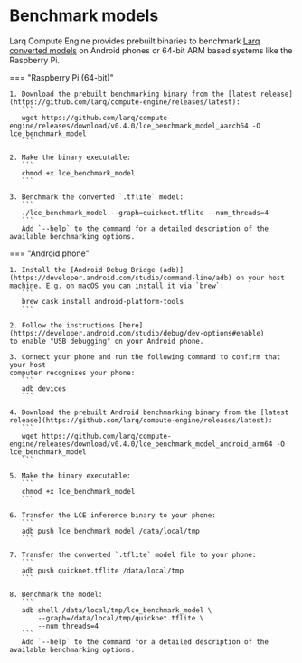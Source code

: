 # Benchmark models

Larq Compute Engine provides prebuilt binaries to benchmark [Larq converted models](/compute-engine/api/converter/) on Android phones or 64-bit ARM based systems like the Raspberry Pi.

=== "Raspberry Pi (64-bit)"

    1. Download the prebuilt benchmarking binary from the [latest release](https://github.com/larq/compute-engine/releases/latest):
       ```
       wget https://github.com/larq/compute-engine/releases/download/v0.4.0/lce_benchmark_model_aarch64 -O lce_benchmark_model
       ```

    2. Make the binary executable:
       ```
       chmod +x lce_benchmark_model
       ```

    3. Benchmark the converted `.tflite` model:
       ```
       ./lce_benchmark_model --graph=quicknet.tflite --num_threads=4
       ```
       Add `--help` to the command for a detailed description of the available benchmarking options.

=== "Android phone"

    1. Install the [Android Debug Bridge (adb)](https://developer.android.com/studio/command-line/adb) on your host machine. E.g. on macOS you can install it via `brew`:
       ```
       brew cask install android-platform-tools
       ```

    2. Follow the instructions [here](https://developer.android.com/studio/debug/dev-options#enable)
    to enable "USB debugging" on your Android phone.

    3. Connect your phone and run the following command to confirm that your host
    computer recognises your phone:
       ```
       adb devices
       ```

    4. Download the prebuilt Android benchmarking binary from the [latest release](https://github.com/larq/compute-engine/releases/latest):
       ```
       wget https://github.com/larq/compute-engine/releases/download/v0.4.0/lce_benchmark_model_android_arm64 -O lce_benchmark_model
       ```

    5. Make the binary executable:
       ```
       chmod +x lce_benchmark_model
       ```

    6. Transfer the LCE inference binary to your phone:
       ```
       adb push lce_benchmark_model /data/local/tmp
       ```

    7. Transfer the converted `.tflite` model file to your phone:
       ```
       adb push quicknet.tflite /data/local/tmp
       ```

    8. Benchmark the model:
       ```
       adb shell /data/local/tmp/lce_benchmark_model \
           --graph=/data/local/tmp/quicknet.tflite \
           --num_threads=4
       ```
       Add `--help` to the command for a detailed description of the available benchmarking options.
